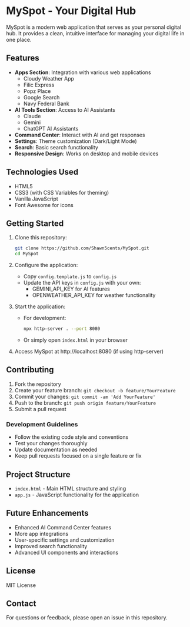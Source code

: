 # MySpot - Your Digital Hub

MySpot is a modern web application that serves as your personal digital hub. It provides a clean, intuitive interface for managing your digital life in one place.

## Features

- **Apps Section**: Integration with various web applications
    - Cloudy Weather App
    - Filic Express
    - Popz Place
    - Google Search
    - Navy Federal Bank
- **AI Tools Section**: Access to AI Assistants
    - Claude
    - Gemini
    - ChatGPT AI Assistants
- **Command Center**: Interact with AI and get responses
- **Settings**: Theme customization (Dark/Light Mode)
- **Search**: Basic search functionality
- **Responsive Design**: Works on desktop and mobile devices

## Technologies Used

- HTML5
- CSS3 (with CSS Variables for theming)
- Vanilla JavaScript
- Font Awesome for icons

## Getting Started

1. Clone this repository:
   ```bash
   git clone https://github.com/Shawn5cents/MySpot.git
   cd MySpot
   ```

2. Configure the application:
   - Copy `config.template.js` to `config.js`
   - Update the API keys in `config.js` with your own:
     - GEMINI_API_KEY for AI features
     - OPENWEATHER_API_KEY for weather functionality

3. Start the application:
   - For development:
     ```bash
     npx http-server . --port 8080
     ```
   - Or simply open `index.html` in your browser

4. Access MySpot at http://localhost:8080 (if using http-server)

## Contributing

1. Fork the repository
2. Create your feature branch: `git checkout -b feature/YourFeature`
3. Commit your changes: `git commit -am 'Add YourFeature'`
4. Push to the branch: `git push origin feature/YourFeature`
5. Submit a pull request

### Development Guidelines

- Follow the existing code style and conventions
- Test your changes thoroughly
- Update documentation as needed
- Keep pull requests focused on a single feature or fix

## Project Structure

- `index.html` - Main HTML structure and styling
- `app.js` - JavaScript functionality for the application

## Future Enhancements

- Enhanced AI Command Center features
- More app integrations
- User-specific settings and customization
- Improved search functionality
- Advanced UI components and interactions

## License

MIT License

## Contact

For questions or feedback, please open an issue in this repository.